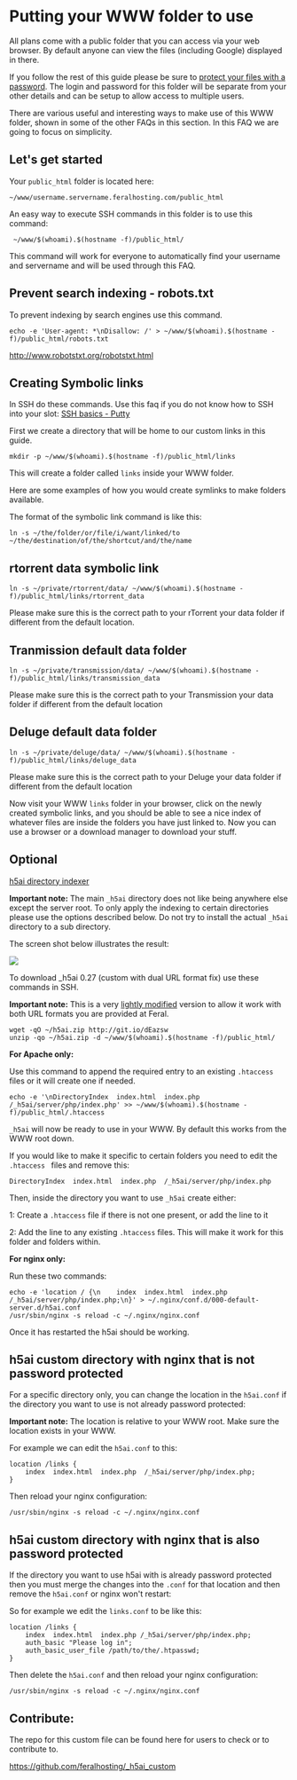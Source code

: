 Putting your WWW folder to use
==============================

  
All plans come with a public folder that you can access via your web browser. By default anyone can view the files (including Google) displayed in there.  
  
If you follow the rest of this guide please be sure to [protect your files with a password](https://www.feralhosting.com/faq/view?question=22). The login and password for this folder will be separate from your other details and can be setup to allow access to multiple users.  
  
There are various useful and interesting ways to make use of this WWW folder, shown in some of the other FAQs in this section. In this FAQ we are going to focus on simplicity.  
  

Let's get started
-----------------

  
Your `public_html` folder is located here:  
  

    ~/www/username.servername.feralhosting.com/public_html

  
An easy way to execute SSH commands in this folder is to use this command:  
  

     ~/www/$(whoami).$(hostname -f)/public_html/

  
This command will work for everyone to automatically find your username and servername and will be used through this FAQ.  
  

Prevent search indexing - robots.txt
------------------------------------

  
To prevent indexing by search engines use this command.  
  

    echo -e 'User-agent: *\nDisallow: /' > ~/www/$(whoami).$(hostname -f)/public_html/robots.txt

  
<http://www.robotstxt.org/robotstxt.html>  
  

Creating Symbolic links
-----------------------

  
In SSH do these commands. Use this faq if you do not know how to SSH into your slot: [SSH basics - Putty](https://www.feralhosting.com/faq/view?question=12)  
  
First we create a directory that will be home to our custom links in this guide.  
  

    mkdir -p ~/www/$(whoami).$(hostname -f)/public_html/links

  
This will create a folder called `links` inside your WWW folder.  
  
Here are some examples of how you would create symlinks to make folders available.  
  
The format of the symbolic link command is like this:  
  

    ln -s ~/the/folder/or/file/i/want/linked/to ~/the/destination/of/the/shortcut/and/the/name

  

rtorrent data symbolic link
---------------------------

  

    ln -s ~/private/rtorrent/data/ ~/www/$(whoami).$(hostname -f)/public_html/links/rtorrent_data

  
Please make sure this is the correct path to your rTorrent your data folder if different from the default location.  
  

Tranmission default data folder
-------------------------------

  

    ln -s ~/private/transmission/data/ ~/www/$(whoami).$(hostname -f)/public_html/links/transmission_data

  
Please make sure this is the correct path to your Transmission your data folder if different from the default location  
  

Deluge default data folder
--------------------------

  

    ln -s ~/private/deluge/data/ ~/www/$(whoami).$(hostname -f)/public_html/links/deluge_data

  
Please make sure this is the correct path to your Deluge your data folder if different from the default location  
  
Now visit your WWW `links` folder in your browser, click on the newly created symbolic links, and you should be able to see a nice index of whatever files are inside the folders you have just linked to. Now you can use a browser or a download manager to download your stuff.  
  

Optional
--------

  
[h5ai directory indexer](http://larsjung.de/h5ai/)  
  
**Important note:** The main `_h5ai` directory does not like being anywhere else except the server root. To only apply the indexing to certain directories please use the options described below. Do not try to install the actual `_h5ai` directory to a sub directory.  
  
The screen shot below illustrates the result:  
  
![](https://raw.github.com/feralhosting/feralfilehosting/master/Feral%20Wiki/HTTP/Putting%20your%20WWW%20folder%20to%20use/h5ai.png)  
  
To download \_h5ai 0.27 (custom with dual URL format fix) use these commands in SSH.  
  
**Important note:** This is a very [lightly modified](https://github.com/feralhosting/_h5ai_custom/commit/170dd526ea2fa1a17b10dd73b0db35777bd17ea2) version to allow it work with both URL formats you are provided at Feral.  
  

    wget -qO ~/h5ai.zip http://git.io/dEazsw
    unzip -qo ~/h5ai.zip -d ~/www/$(whoami).$(hostname -f)/public_html/

  
**For Apache only:**  
  
Use this command to append the required entry to an existing `.htaccess` files or it will create one if needed.  
  

    echo -e '\nDirectoryIndex  index.html  index.php  /_h5ai/server/php/index.php' >> ~/www/$(whoami).$(hostname -f)/public_html/.htaccess

  
`_h5ai` will now be ready to use in your WWW. By default this works from the WWW root down.  
  
If you would like to make it specific to certain folders you need to edit the `.htaccess ` files and remove this:  
  

    DirectoryIndex  index.html  index.php  /_h5ai/server/php/index.php

  
Then, inside the directory you want to use `_h5ai` create either:  
  
1: Create a `.htaccess` file if there is not one present, or add the line to it  
  
2: Add the line to any existing `.htaccess` files. This will make it work for this folder and folders within.  
  
**For nginx only:**  
  
Run these two commands:  
  

    echo -e 'location / {\n    index  index.html  index.php  /_h5ai/server/php/index.php;\n}' > ~/.nginx/conf.d/000-default-server.d/h5ai.conf
    /usr/sbin/nginx -s reload -c ~/.nginx/nginx.conf

  
Once it has restarted the h5ai should be working.  
  

h5ai custom directory with nginx that is not password protected
---------------------------------------------------------------

  
For a specific directory only, you can change the location in the `h5ai.conf` if the directory you want to use is not already password protected:  
  
**Important note:** The location is relative to your WWW root. Make sure the location exists in your WWW.  
  
For example we can edit the `h5ai.conf` to this:  
  

    location /links {
        index  index.html  index.php  /_h5ai/server/php/index.php;
    }

  
Then reload your nginx configuration:  
  

    /usr/sbin/nginx -s reload -c ~/.nginx/nginx.conf

  

h5ai custom directory with nginx that is also password protected
----------------------------------------------------------------

  
If the directory you want to use h5ai with is already password protected then you must merge the changes into the `.conf` for that location and then remove the `h5ai.conf` or nginx won't restart:  
  
So for example we edit the `links.conf` to be like this:  
  

    location /links {
        index  index.html  index.php /_h5ai/server/php/index.php;
        auth_basic "Please log in";
        auth_basic_user_file /path/to/the/.htpasswd;
    }

  
Then delete the `h5ai.conf` and then reload your nginx configuration:  
  

    /usr/sbin/nginx -s reload -c ~/.nginx/nginx.conf

  

Contribute:
-----------

  
The repo for this custom file can be found here for users to check or to contribute to.  
  
<https://github.com/feralhosting/_h5ai_custom>  
  

